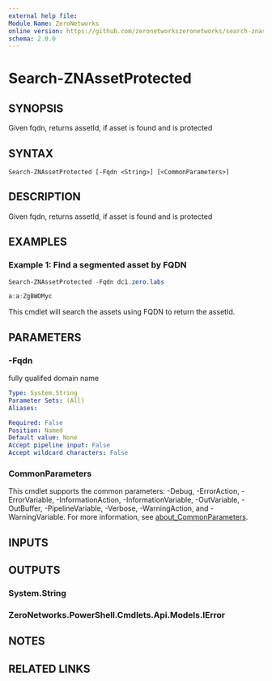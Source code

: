 ```yaml
---
external help file:
Module Name: ZeroNetworks
online version: https://github.com/zeronetworkszeronetworks/search-znassetprotected
schema: 2.0.0
---
```


# Search-ZNAssetProtected

## SYNOPSIS
Given fqdn, returns assetId, if asset is found and is protected

## SYNTAX

```
Search-ZNAssetProtected [-Fqdn <String>] [<CommonParameters>]
```

## DESCRIPTION
Given fqdn, returns assetId, if asset is found and is protected

## EXAMPLES

### Example 1: Find a segmented asset by FQDN
```powershell
Search-ZNAssetProtected -Fqdn dc1.zero.labs

a:a:ZgBWOMyc
```

This cmdlet will search the assets using FQDN to return the assetId.

## PARAMETERS

### -Fqdn
fully qualifed domain name

```yaml
Type: System.String
Parameter Sets: (All)
Aliases:

Required: False
Position: Named
Default value: None
Accept pipeline input: False
Accept wildcard characters: False
```

### CommonParameters
This cmdlet supports the common parameters: -Debug, -ErrorAction, -ErrorVariable, -InformationAction, -InformationVariable, -OutVariable, -OutBuffer, -PipelineVariable, -Verbose, -WarningAction, and -WarningVariable. For more information, see [about_CommonParameters](http://go.microsoft.com/fwlink/?LinkID=113216).

## INPUTS

## OUTPUTS

### System.String

### ZeroNetworks.PowerShell.Cmdlets.Api.Models.IError

## NOTES

## RELATED LINKS

